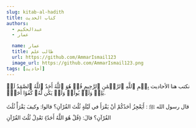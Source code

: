 ```yaml
---
slug: kitab-al-hadith
title: كتاب الحديث
authors:
  - عبدالحكيم
  - عمار

  name: عمار 
  title: طالب علم
  url: https://github.com/AmmarIsmail123
  image_url: https://github.com/AmmarIsmail123.png
tags: [أحاديث]
---
```


نكتب هنا الأحاديث
بِسۡمِ ٱللَّهِ ٱلرَّحۡمَٰنِ ٱلرَّحِيمِ
قُلۡ هُوَ ٱللَّهُ أَحَدٌ ٱللَّهُ ٱلصَّمَدُ لَمۡ يَلِدۡ وَلَمۡ يُولَدۡ وَلَمۡ يَكُن لَّهُۥ كُفُوًا أَحَدُۢ.

قال رسول الله ﷺ :
أَيَعْجِزُ أحَدُكُمْ أنْ يَقْرَأَ في لَيْلَةٍ ثُلُثَ القُرْآنِ؟ قالوا: وكيفَ يَقْرَأْ ثُلُثَ القُرْآنِ؟ قالَ: ﴿قُلْ هُوَ اللَّهُ أَحَدٌ﴾ تَعْدِلُ ثُلُثَ القُرْآنِ

<!--stackedit_data:
eyJoaXN0b3J5IjpbMTY1MDA4ODQ3NCwtOTM5NDkzOTQ4LDE4MD
k4OTQ0OTAsMTQxNTA0NjM5OCwtMTM1MjU2NTYwNCwyMTQ1MzY3
MDE0LC05MTQ3MDEwMjEsLTM5NzI1NjddfQ==
-->